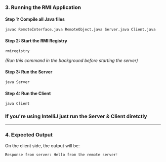 ### **3. Running the RMI Application**
#### **Step 1: Compile all Java files**
```sh
javac RemoteInterface.java RemoteObject.java Server.java Client.java
```

#### **Step 2: Start the RMI Registry**
```sh
rmiregistry
```
_(Run this command in the background before starting the server)_

#### **Step 3: Run the Server**
```sh
java Server
```

#### **Step 4: Run the Client**
```sh
java Client
```
### **If you're using IntelliJ just run the Server & Client diretctly**  

---

### **4. Expected Output**
On the client side, the output will be:
```sh
Response from server: Hello from the remote server!
```

